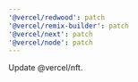 ```yaml
---
'@vercel/redwood': patch
'@vercel/remix-builder': patch
'@vercel/next': patch
'@vercel/node': patch
---
```


Update @vercel/nft.
